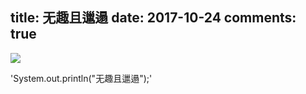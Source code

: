 title: 无趣且邋遢
date: 2017-10-24 
comments: true
---------------
![](http://upload-images.jianshu.io/upload_images/7131149-9134cd3f85c562b4.png?imageMogr2/auto-orient/strip%7CimageView2/2/w/1240)
<!-- more -->


'System.out.println("无趣且邋遢");'
